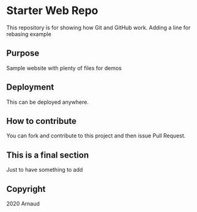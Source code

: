 # Starter Web Repo

This repository is for showing how Git and GitHub work.
Adding a line for rebasing example

## Purpose

Sample website with plenty of files for demos

## Deployment

This can be deployed anywhere.

## How to contribute

You can fork and contribute to this project and then issue Pull Request.

## This is a final section

Just to have something to add

## Copyright

2020 Arnaud